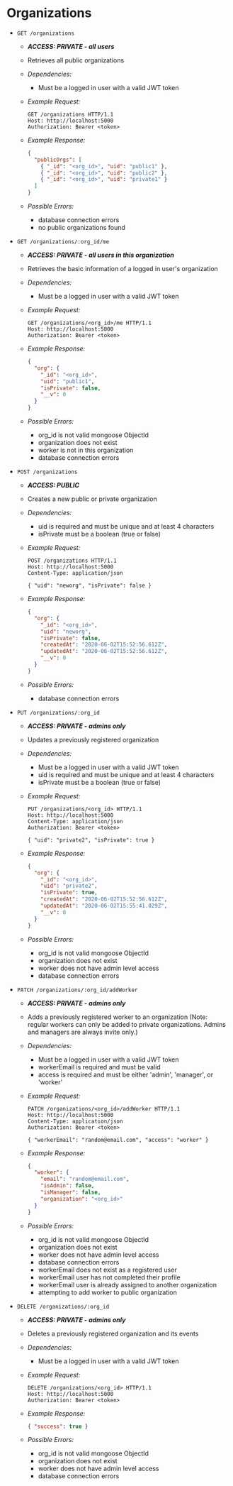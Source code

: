 # Organizations

- `GET /organizations`

  - **_ACCESS: PRIVATE - all users_**
  - Retrieves all public organizations
  - _Dependencies:_
    - Must be a logged in user with a valid JWT token
  - _Example Request:_
    ```http
    GET /organizations HTTP/1.1
    Host: http://localhost:5000
    Authorization: Bearer <token>
    ```
  - _Example Response:_

    ```json
    {
      "publicOrgs": [
        { "_id": "<org_id>", "uid": "public1" },
        { "_id": "<org_id>", "uid": "public2" },
        { "_id": "<org_id>", "uid": "private1" }
      ]
    }
    ```

  - _Possible Errors:_
    - database connection errors
    - no public organizations found

- `GET /organizations/:org_id/me`

  - **_ACCESS: PRIVATE - all users in this organization_**
  - Retrieves the basic information of a logged in user's organization
  - _Dependencies:_
    - Must be a logged in user with a valid JWT token
  - _Example Request:_
    ```http
    GET /organizations/<org_id>/me HTTP/1.1
    Host: http://localhost:5000
    Authorization: Bearer <token>
    ```
  - _Example Response:_

    ```json
    {
      "org": {
        "_id": "<org_id>",
        "uid": "public1",
        "isPrivate": false,
        "__v": 0
      }
    }
    ```

  - _Possible Errors:_
    - org_id is not valid mongoose ObjectId
    - organization does not exist
    - worker is not in this organization
    - database connection errors

- `POST /organizations`

  - **_ACCESS: PUBLIC_**
  - Creates a new public or private organization
  - _Dependencies:_
    - uid is required and must be unique and at least 4 characters
    - isPrivate must be a boolean (true or false)
  - _Example Request:_

    ```http
    POST /organizations HTTP/1.1
    Host: http://localhost:5000
    Content-Type: application/json

    { "uid": "neworg", "isPrivate": false }
    ```

  - _Example Response:_

    ```json
    {
      "org": {
        "_id": "<org_id>",
        "uid": "neworg",
        "isPrivate": false,
        "createdAt": "2020-06-02T15:52:56.612Z",
        "updatedAt": "2020-06-02T15:52:56.612Z",
        "__v": 0
      }
    }
    ```

  - _Possible Errors:_
    - database connection errors

- `PUT /organizations/:org_id`

  - **_ACCESS: PRIVATE - admins only_**
  - Updates a previously registered organization
  - _Dependencies:_
    - Must be a logged in user with a valid JWT token
    - uid is required and must be unique and at least 4 characters
    - isPrivate must be a boolean (true or false)
  - _Example Request:_

    ```http
    PUT /organizations/<org_id> HTTP/1.1
    Host: http://localhost:5000
    Content-Type: application/json
    Authorization: Bearer <token>

    { "uid": "private2", "isPrivate": true }
    ```

  - _Example Response:_

    ```json
    {
      "org": {
        "_id": "<org_id>",
        "uid": "private2",
        "isPrivate": true,
        "createdAt": "2020-06-02T15:52:56.612Z",
        "updatedAt": "2020-06-02T15:55:41.029Z",
        "__v": 0
      }
    }
    ```

  - _Possible Errors:_
    - org_id is not valid mongoose ObjectId
    - organization does not exist
    - worker does not have admin level access
    - database connection errors

- `PATCH /organizations/:org_id/addWorker`

  - **_ACCESS: PRIVATE - admins only_**
  - Adds a previously registered worker to an organization (Note: regular workers can only be added to private organizations. Admins and managers are always invite only.)
  - _Dependencies:_
    - Must be a logged in user with a valid JWT token
    - workerEmail is required and must be valid
    - access is required and must be either 'admin', 'manager', or 'worker'
  - _Example Request:_

    ```http
    PATCH /organizations/<org_id>/addWorker HTTP/1.1
    Host: http://localhost:5000
    Content-Type: application/json
    Authorization: Bearer <token>

    { "workerEmail": "random@email.com", "access": "worker" }
    ```

  - _Example Response:_

    ```json
    {
      "worker": {
        "email": "random@email.com",
        "isAdmin": false,
        "isManager": false,
        "organization": "<org_id>"
      }
    }
    ```

  - _Possible Errors:_
    - org_id is not valid mongoose ObjectId
    - organization does not exist
    - worker does not have admin level access
    - database connection errors
    - workerEmail does not exist as a registered user
    - workerEmail user has not completed their profile
    - workerEmail user is already assigned to another organization
    - attempting to add worker to public organization

- `DELETE /organizations/:org_id`

  - **_ACCESS: PRIVATE - admins only_**
  - Deletes a previously registered organization and its events
  - _Dependencies:_
    - Must be a logged in user with a valid JWT token
  - _Example Request:_

    ```http
    DELETE /organizations/<org_id> HTTP/1.1
    Host: http://localhost:5000
    Authorization: Bearer <token>
    ```

  - _Example Response:_
    ```json
    { "success": true }
    ```
  - _Possible Errors:_
    - org_id is not valid mongoose ObjectId
    - organization does not exist
    - worker does not have admin level access
    - database connection errors
